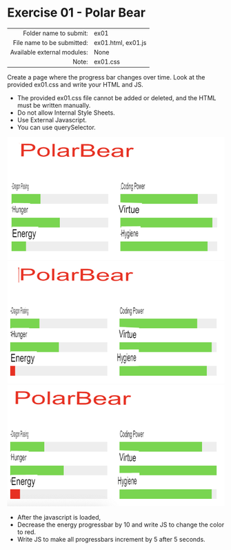 # Exercise 01 - Polar Bear


| | |
| --------------------:| -------------------- |
| Folder name to submit: | ex01 |
| File name to be submitted: | ex01.html, ex01.js |
| Available external modules: | None |
| Note: | ex01.css |

Create a page where the progress bar changes over time. Look at the provided ex01.css and write your HTML and JS.

- The provided ex01.css file cannot be added or deleted, and the HTML must be written manually.
- Do not allow Internal Style Sheets.
- Use External Javascript.
- You can use querySelector.

![ex01_1](./ex01_1.png)
![ex01_2](./ex01_2.png)
![ex01_3](./ex01_3.png)

- After the javascript is loaded,
- Decrease the energy progressbar by 10 and write JS to change the color to red.
- Write JS to make all progressbars increment by 5 after 5 seconds.